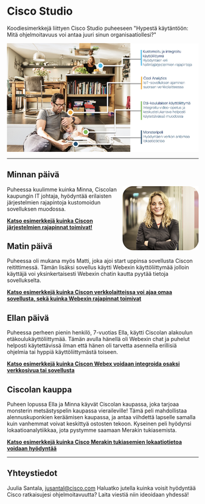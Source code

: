 # Cisco Studio
Koodiesimerkkejä liittyen Cisco Studio puheeseen "Hypestä käytäntöön: Mitä ohjelmoitavuus voi antaa juuri sinun organisaatiollesi?"

![Virtasten käyttötapaukset](./images/virtaset.png)


---

## Minnan päivä

<span style="display:block;float:right">![Minna](./images/minna.png)</span>
Puheessa kuulimme kuinka Minna, Ciscolan kaupungin IT johtaja, hyödyntää erilaisten järjestelmien rajapintoja kustomoidun sovelluksen muodossa.

**[Katso esimerkkejä kuinka Ciscon järjestelmien rajapinnat toimivat!](./minna)**


## Matin päivä

Puheessa oli mukana myös Matti, joka ajoi start uppinsa sovellusta Ciscon reitittimessä. Tämän lisäksi sovellus käytti Webexin käyttöliittymää jolloin käyttäjä voi yksinkertaisesti Webexin chatin kautta pyytää tietoja sovellukselta.

**[Katso esimerkkejä kuinka Ciscon verkkolaitteissa voi ajaa omaa sovellusta, sekä kuinka Webexin rajapinnat toimivat](./matti)**


## Ellan päivä

Puheessa perheen pienin henkilö, 7-vuotias Ella, käytti Ciscolan alakoulun etäkoulukäyttöliittymää. Tämän avulla hänellä oli Webexin chat ja puhelut helposti käytettävissä ilman että hänen oli tarvetta asennella erillisiä ohjelmia tai hyppiä käyttöliittymästä toiseen.

**[Katso esimerkkejä kuinka Ciscon Webex voidaan integroida osaksi verkkosivua tai sovellusta](./ella)**


## Ciscolan kauppa

Puheen lopussa Ella ja Minna käyvät Ciscolan kaupassa, joka tarjoaa monsterin metsästyspelin kaupassa vieraileville! Tämä peli mahdollistaa alennuskuponkien keräämisen kaupassa, ja antaa viihdettä lapselle samalla kuin vanhemmat voivat keskittyä ostosten tekoon. Kyseinen peli hyödynsi lokaatioanalytiikkaa, jota pystymme saamaan Merakin tukiasemista.

**[Katso esimerkkejä kuinka Cisco Merakin tukiasemien lokaatiotietoa voidaan hyödyntää](./kauppa)**

---

## Yhteystiedot
Juulia Santala, jusantal@cisco.com
Haluatko jutella kuinka voisit hyödyntää Cisco ratkaisujesi ohjelmoitavuutta? Laita viestiä niin ideoidaan yhdessä!
